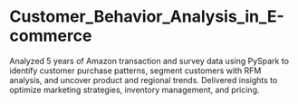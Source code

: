 # Customer_Behavior_Analysis_in_E-commerce
Analyzed 5 years of Amazon transaction and survey data using PySpark to identify customer purchase patterns, segment customers with RFM analysis, and uncover product and regional trends. Delivered insights to optimize marketing strategies, inventory management, and pricing.
